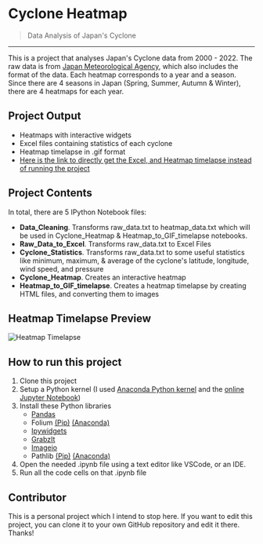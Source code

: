 # Cyclone Heatmap

> Data Analysis of Japan's Cyclone
<hr>

This is a project that analyses Japan's Cyclone data from 2000 - 2022. The raw data is from [Japan Meteorological Agency](https://www.jma.go.jp/jma/jma-eng/jma-center/rsmc-hp-pub-eg/besttrack.html), which also includes the format of the data. Each heatmap corresponds to a year and a season. Since there are 4 seasons in Japan (Spring, Summer, Autumn & Winter), there are 4 heatmaps for each year.

## Project Output

* Heatmaps with interactive widgets
* Excel files containing statistics of each cyclone
* Heatmap timelapse in .gif format
* [Here is the link to directly get the Excel, and Heatmap timelapse instead of running the project](https://drive.google.com/file/d/1OJPuhR_Bd3ArQSHiWITvB9kyM_qpaZgH/view?usp=sharing)

## Project Contents

In total, there are 5 IPython Notebook files:
* **Data_Cleaning**. Transforms raw_data.txt to heatmap_data.txt which will be used in Cyclone_Heatmap & Heatmap_to_GIF_timelapse notebooks.
* **Raw_Data_to_Excel**. Transforms raw_data.txt to Excel Files
* **Cyclone_Statistics**. Transforms raw_data.txt to some useful statistics like minimum, maximum, & average of the cyclone's latitude, longitude, wind speed, and pressure
* **Cyclone_Heatmap**. Creates an interactive heatmap
* **Heatmap_to_GIF_timelapse**. Creates a heatmap timelapse by creating HTML files, and converting them to images

## Heatmap Timelapse Preview
![Heatmap Timelapse](https://github.com/Arcaninar/Cyclone-Heatmap/blob/main/Heatmap_Timelapse.gif)

## How to run this project
1. Clone this project
2. Setup a Python kernel (I used [Anaconda Python kernel](https://docs.anaconda.com/free/anaconda/install/windows/) and the [online Jupyter Notebook](https://saturncloud.io/blog/how-to-add-a-library-in-jupyter-notebook-online/))
3. Install these Python libraries
   * [Pandas](https://pandas.pydata.org/docs/getting_started/install.html)
   * Folium [(Pip)](https://pypi.org/project/folium/) [(Anaconda)](https://anaconda.org/conda-forge/folium)
   * [Ipywidgets](https://ipywidgets.readthedocs.io/en/stable/user_install.html)
   * [GrabzIt](https://grabz.it/api/python/download/)
   * [Imageio](https://imageio.readthedocs.io/en/stable/user_guide/installation.html)
   * Pathlib [(Pip)](https://pypi.org/project/pathlib/) [(Anaconda)](https://anaconda.org/anaconda/pathlib)
4. Open the needed .ipynb file using a text editor like VSCode, or an IDE.
5. Run all the code cells on that .ipynb file

## Contributor
This is a personal project which I intend to stop here. If you want to edit this project, you can clone it to your own GitHub repository and edit it there. Thanks!
